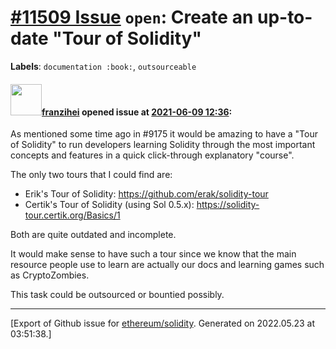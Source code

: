 # [\#11509 Issue](https://github.com/ethereum/solidity/issues/11509) `open`: Create an up-to-date "Tour of Solidity"
**Labels**: `documentation :book:`, `outsourceable`


#### <img src="https://avatars.githubusercontent.com/u/41991517?u=d38fd5e811dbe132e39a53055c0f42da30820216&v=4" width="50">[franzihei](https://github.com/franzihei) opened issue at [2021-06-09 12:36](https://github.com/ethereum/solidity/issues/11509):

As mentioned some time ago in #9175 it would be amazing to have a "Tour of Solidity" to run developers learning Solidity through the most important concepts and features in a quick click-through explanatory "course". 

The only two tours that I could find are:
- Erik's Tour of Solidity: https://github.com/erak/solidity-tour
- Certik's Tour of Solidity (using Sol 0.5.x): https://solidity-tour.certik.org/Basics/1

Both are quite outdated and incomplete. 

It would make sense to have such a tour since we know that the main resource people use to learn are actually our docs and learning games such as CryptoZombies.

This task could be outsourced or bountied possibly.




-------------------------------------------------------------------------------



[Export of Github issue for [ethereum/solidity](https://github.com/ethereum/solidity). Generated on 2022.05.23 at 03:51:38.]
